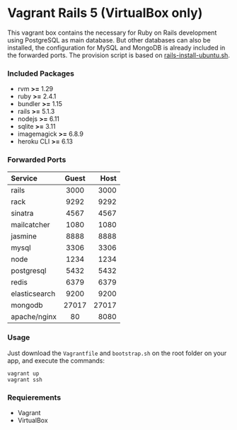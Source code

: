 # Vagrant Rails 5 (VirtualBox only)

This vagrant box contains the necessary for Ruby on Rails development using PostgreSQL as main database. But other databases can also be installed, the configuration for MySQL and MongoDB is already included in the forwarded ports. The provision script is based on [rails-install-ubuntu.sh](https://raw.githubusercontent.com/railsgirls/installation-scripts/master/rails-install-ubuntu.sh).

### Included Packages

* rvm **>=** 1.29
* ruby **>=** 2.4.1
* bundler **>=** 1.15
* rails **>=** 5.1.3
* nodejs **>=** 6.11
* sqlite **>=** 3.11
* imagemagick **>=** 6.8.9
* heroku CLI **>=** 6.13

### Forwarded Ports

| Service | Guest | Host |
| :---          | :---:    | ---:  |
| rails         | 3000     | 3000  |
| rack          | 9292     | 9292  |
| sinatra       | 4567     | 4567  |
| mailcatcher   | 1080     | 1080  |
| jasmine       | 8888     | 8888  |
| mysql         | 3306     | 3306  |
| node          | 1234     | 1234  |
| postgresql    | 5432     | 5432  |
| redis         | 6379     | 6379  |
| elasticsearch | 9200     | 9200  |
| mongodb       | 27017    | 27017 |
| apache/nginx  | 80       | 8080  |

### Usage

Just download the `Vagrantfile` and `bootstrap.sh` on the root folder on your app, and execute the commands:

```shell
vagrant up
vagrant ssh
```

### Requierements

* Vagrant
* VirtualBox